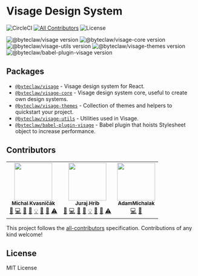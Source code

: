 # Visage Design System

![CircleCI](https://img.shields.io/circleci/project/github/Byteclaw/visage/master.svg?style=flat-square)
[![All Contributors](https://img.shields.io/badge/all_contributors-2-orange.svg?style=flat-square)](#contributors)
![License](https://img.shields.io/badge/license-MIT-blue.svg)

![@byteclaw/visage version](https://img.shields.io/npm/v/@byteclaw/visage.svg?style=flat-square&label=@byteclaw/visage)
![@byteclaw/visage-core version](https://img.shields.io/npm/v/@byteclaw/visage-core.svg?style=flat-square&label=@byteclaw/visage-core)
![@byteclaw/visage-utils version](https://img.shields.io/npm/v/@byteclaw/visage-utils.svg?style=flat-square&label=@byteclaw/visage-utils)
![@byteclaw/visage-themes version](https://img.shields.io/npm/v/@byteclaw/visage-themes.svg?style=flat-square&label=@byteclaw/visage-themes)
![@byteclaw/babel-plugin-visage version](https://img.shields.io/npm/v/@byteclaw/babel-plugin-visage.svg?style=flat-square&label=@byteclaw/babel-plugin-visage)

## Packages

- [`@byteclaw/visage`](./packages/visage) - Visage design system for React.
- [`@byteclaw/visage-core`](./packages/visage-core) - Visage design system core, useful to create own design systems.
- [`@byteclaw/visage-themes`](./packages/visage-themes) - Collection of themes and helpers to quickstart your project.
- [`@byteclaw/visage-utils`](./packages/visage-utils) - Utilities used in Visage.
- [`@byteclaw/babel-plugin-visage`](./packages/babel-plugin-visage) - Babel plugin that hoists Stylesheet object to increase performance.

## Contributors

<!-- ALL-CONTRIBUTORS-LIST:START - Do not remove or modify this section -->
<!-- prettier-ignore-start -->
<!-- markdownlint-disable -->
<table>
  <tr>
    <td align="center"><a href="https://github.com/michalkvasnicak"><img src="https://avatars1.githubusercontent.com/u/174716?v=4" width="100px;" alt=""/><br /><sub><b>Michal Kvasničák</b></sub></a><br /><a href="#question-michalkvasnicak" title="Answering Questions">💬</a> <a href="https://github.com/byteclaw/@byteclaw/visage/commits?author=michalkvasnicak" title="Code">💻</a> <a href="#design-michalkvasnicak" title="Design">🎨</a> <a href="https://github.com/byteclaw/@byteclaw/visage/commits?author=michalkvasnicak" title="Documentation">📖</a> <a href="#example-michalkvasnicak" title="Examples">💡</a> <a href="#ideas-michalkvasnicak" title="Ideas, Planning, & Feedback">🤔</a> <a href="https://github.com/byteclaw/@byteclaw/visage/pulls?q=is%3Apr+reviewed-by%3Amichalkvasnicak" title="Reviewed Pull Requests">👀</a> <a href="https://github.com/byteclaw/@byteclaw/visage/commits?author=michalkvasnicak" title="Tests">⚠️</a></td>
    <td align="center"><a href="https://github.com/jurajhrib"><img src="https://avatars1.githubusercontent.com/u/373788?v=4" width="100px;" alt=""/><br /><sub><b>Juraj Hríb</b></sub></a><br /><a href="#question-jurajhrib" title="Answering Questions">💬</a> <a href="https://github.com/byteclaw/@byteclaw/visage/commits?author=jurajhrib" title="Code">💻</a> <a href="#design-jurajhrib" title="Design">🎨</a> <a href="https://github.com/byteclaw/@byteclaw/visage/commits?author=jurajhrib" title="Documentation">📖</a> <a href="#example-jurajhrib" title="Examples">💡</a> <a href="#ideas-jurajhrib" title="Ideas, Planning, & Feedback">🤔</a> <a href="https://github.com/byteclaw/@byteclaw/visage/pulls?q=is%3Apr+reviewed-by%3Ajurajhrib" title="Reviewed Pull Requests">👀</a> <a href="https://github.com/byteclaw/@byteclaw/visage/commits?author=jurajhrib" title="Tests">⚠️</a></td>
    <td align="center"><a href="https://github.com/AdamMichalak"><img src="https://avatars1.githubusercontent.com/u/51763269?v=4" width="100px;" alt=""/><br /><sub><b>AdamMichalak</b></sub></a><br /><a href="https://github.com/byteclaw/@byteclaw/visage/commits?author=AdamMichalak" title="Code">💻</a> <a href="https://github.com/byteclaw/@byteclaw/visage/commits?author=AdamMichalak" title="Documentation">📖</a></td>
  </tr>
</table>

<!-- markdownlint-enable -->
<!-- prettier-ignore-end -->

<!-- ALL-CONTRIBUTORS-LIST:END -->

This project follows the [all-contributors](https://github.com/kentcdodds/all-contributors) specification. Contributions of any kind welcome!

## License

MIT License
